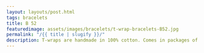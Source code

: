 ```yaml
---
layout: layouts/post.html
tags: bracelets
title: B 52
featuredimage: assets/images/bracelets/t-wrap-bracelets-B52.jpg
permalink: "/{{ title | slugify }}/"
description: T-wraps are handmade in 100% cotton. Comes in packages of 10 pieces of the same design. Probably the worlds best commercial for any Fun Park.
---
```

